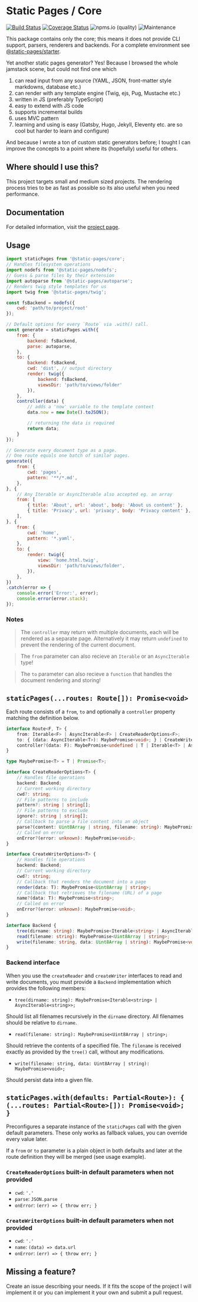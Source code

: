 # Static Pages / Core

[![Build Status](https://github.com/staticpagesjs/core/actions/workflows/build.yaml/badge.svg)](https://github.com/staticpagesjs/core/actions/workflows/build.yaml)
[![Coverage Status](https://coveralls.io/repos/github/staticpagesjs/core/badge.svg?branch=master)](https://coveralls.io/github/staticpagesjs/core?branch=master)
![npms.io (quality)](https://img.shields.io/npms-io/quality-score/@static-pages/core?label=quality)
![Maintenance](https://img.shields.io/maintenance/yes/2024)

This package contains only the core; this means it does not provide CLI support, parsers, renderers and backends. For a complete environment see [@static-pages/starter](https://www.npmjs.com/package/@static-pages/starter).

Yet another static pages generator?
Yes! Because I browsed the whole jamstack scene, but could not find one which
1. can read input from any source (YAML, JSON, front-matter style markdowns, database etc.)
2. can render with any template engine (Twig, ejs, Pug, Mustache etc.)
3. written in JS (preferably TypeScript)
4. easy to extend with JS code
5. supports incremental builds
6. uses MVC pattern
7. learning and using is easy (Gatsby, Hugo, Jekyll, Eleventy etc. are so cool but harder to learn and configure)

And because I wrote a ton of custom static generators before; I tought I can improve the concepts to a point where its (hopefully) useful for others.

## Where should I use this?

This project targets small and medium sized projects. The rendering process tries to be as fast as possible so its also useful when you need performance.

## Documentation

For detailed information, visit the [project page](https://staticpagesjs.github.io/).

## Usage

```js
import staticPages from '@static-pages/core';
// Handles filesystem operations
import nodefs from '@static-pages/nodefs';
// Guess & parse files by their extension
import autoparse from '@static-pages/autoparse';
// Renders twig style templates for us
import twig from '@static-pages/twig';

const fsBackend = nodefs({
    cwd: 'path/to/project/root'
});

// Default options for every `Route` via .with() call.
const generate = staticPages.with({
    from: {
        backend: fsBackend,
        parse: autoparse,
    },
    to: {
        backend: fsBackend,
        cwd: 'dist', // output directory
        render: twig({
            backend: fsBackend,
            viewsDir: 'path/to/views/folder'
        }),
    },
    controller(data) {
        // adds a 'now' variable to the template context
        data.now = new Date().toJSON();

        // returning the data is required
        return data;
    }
});

// Generate every document type as a page.
// One route equals one batch of similar pages.
generate({
    from: {
        cwd: 'pages',
        pattern: '**/*.md',
    },
}, {
    // Any Iterable or AsyncIterable also accepted eg. an array
    from: [
        { title: 'About', url: 'about', body: 'About us content' },
        { title: 'Privacy', url: 'privacy', body: 'Privacy content' },
    ],
}, {
    from: {
        cwd: 'home',
        pattern: '*.yaml',
    },
    to: {
        render: twig({
            view: 'home.html.twig',
            viewsDir: 'path/to/views/folder',
        }),
    },
})
.catch(error => {
    console.error('Error:', error);
    console.error(error.stack);
});
```

### Notes

> The `controller` may return with multiple documents, each will be rendered as a separate page. Alternatively it may return `undefined` to prevent the rendering of the current document.

> The `from` parameter can also recieve an `Iterable` or an `AsyncIterable` type!

> The `to` parameter can also recieve a `function` that handles the document rendering and storing!


## `staticPages(...routes: Route[]): Promise<void>`

Each route consists of a `from`, `to` and optionally a `controller` property matching the definition below.

```ts
interface Route<F, T> {
    from: Iterable<F> | AsyncIterable<F> | CreateReaderOptions<F>;
    to: { (data: AsyncIterable<T>): MaybePromise<void>; } | CreateWriterOptions<T>;
    controller?(data: F): MaybePromise<undefined | T | Iterable<T> | AsyncIterable<T>>;
}

type MaybePromise<T> = T | Promise<T>;

interface CreateReaderOptions<T> {
    // Handles file operations
    backend: Backend;
    // Current working directory
    cwd?: string;
    // File patterns to include
    pattern?: string | string[];
    // File patterns to exclude
    ignore?: string | string[];
    // Callback to parse a file content into an object
    parse?(content: Uint8Array | string, filename: string): MaybePromise<T>;
    // Called on error
    onError?(error: unknown): MaybePromise<void>;
}

interface CreateWriterOptions<T> {
    // Handles file operations
    backend: Backend;
    // Current working directory
    cwd?: string;
    // Callback that renders the document into a page
    render(data: T): MaybePromise<Uint8Array | string>;
    // Callback that retrieves the filename (URL) of a page
    name?(data: T): MaybePromise<string>;
    // Called on error
    onError?(error: unknown): MaybePromise<void>;
}

interface Backend {
    tree(dirname: string): MaybePromise<Iterable<string> | AsyncIterable<string>>;
    read(filename: string): MaybePromise<Uint8Array | string>;
    write(filename: string, data: Uint8Array | string): MaybePromise<void>;
}
```

### Backend interface

When you use the `createReader` and `createWriter` interfaces to read and write documents, you must provide a `Backend` implementation which provides the following members:

- `tree(dirname: string): MaybePromise<Iterable<string> | AsyncIterable<string>>;`

Should list all filenames recursively in the `dirname` directory. All filenames should be relative to `dirname`.

- `read(filename: string): MaybePromise<Uint8Array | string>;`

Should retrieve the contents of a specified file. The `filename` is received exactly as provided by the `tree()` call, without any modifications.

- `write(filename: string, data: Uint8Array | string): MaybePromise<void>;`

Should persist data into a given file.


## `staticPages.with(defaults: Partial<Route>): { (...routes: Partial<Route>[]): Promise<void>; }`

Preconfigures a separate instance of the `staticPages` call with the given default parameters.
These only works as fallback values, you can override every value later.

If a `from` or `to` parameter is a plain object in both defaults and later at the route definition they will be merged (see usage example).

### `CreateReaderOptions` built-in default parameters when not provided
- `cwd`: `'.'`
- `parse`: `JSON.parse`
- `onError`: `(err) => { throw err; }`

### `CreateWriterOptions` built-in default parameters when not provided
- `cwd`: `'.'`
- `name`: `(data) => data.url`
- `onError`: `(err) => { throw err; }`


## Missing a feature?
Create an issue describing your needs. If it fits the scope of the project I will implement it or you can implement it your own and submit a pull request.
